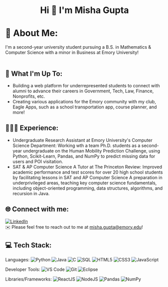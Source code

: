 <h1 align="center">Hi 👋 I'm Misha Gupta </h1>

# 💫 About Me:
  I'm a second-year university student pursuing a B.S. in Mathematics & Computer Science with a minor in Business at Emory University! <br><br>

## 🚀 What I'm Up To:
- Building a web platform for underrepresented students to connect with alumni to advance their careers in Government, Tech, Law, Finance, Nonprofits, etc.
- Creating various applications for the Emory community with my club, Eagle Apps, such as a school transportation app, course planner, and more!

## 👨🏻‍💼 Experience:
- Undergraduate Research Assistant at Emory University's Computer Science Department: Working wth a team Ph.D. students as a second-year undergraduate on the Human Mobility Prediction Challenge, using Python, Scikit-Learn, Pandas, and NumPy to predict missing data for users and POI visitation.
- SAT & AP Computer Science A Tutor at The Princeton Review: Improved academic performance and test scores for over 20 high school students by facilitating lessons in SAT and AP Computer Science A preparation in underprivileged areas, teaching key computer science fundamentals, including object-oriented programming, data structures, algorithms, and recursion in Java.<br>

## 🌐 Connect with me:
[![LinkedIn](https://img.shields.io/badge/LinkedIn-%230077B5.svg?logo=linkedin&logoColor=white)](https://linkedin.com/in/mishasgupta) <br>
✉️ Please feel free to reach out to me at misha.gupta@emory.edu!

## 💻 Tech Stack:
Languages: 
![Python](https://img.shields.io/badge/python-%233776AB.svg?style=for-the-badge&logo=python&logoColor=white) 
![Java](https://img.shields.io/badge/java-%23ED8B00.svg?style=for-the-badge&logo=java&logoColor=white) 
![C](https://img.shields.io/badge/C-00599C?style=for-the-badge&logo=c&logoColor=white) 
![SQL](https://img.shields.io/badge/sql-%2307405e.svg?style=for-the-badge&logo=postgresql&logoColor=white) 
![HTML5](https://img.shields.io/badge/html5-%23E34F26.svg?style=for-the-badge&logo=html5&logoColor=white) 
![CSS3](https://img.shields.io/badge/css-%231572B6.svg?style=for-the-badge&logo=css3&logoColor=white) 
![JavaScript](https://img.shields.io/badge/javascript-%23323330.svg?style=for-the-badge&logo=javascript&logoColor=%23F7DF1E) 

Developer Tools: 
![VS Code](https://img.shields.io/badge/VSCode-0078D4?style=for-the-badge&logo=visual%20studio%20code&logoColor=white)
![Git](https://img.shields.io/badge/git-%23F05033.svg?style=for-the-badge&logo=git&logoColor=white)
![Eclipse](https://img.shields.io/badge/Eclipse-2C2255?style=for-the-badge&logo=eclipse&logoColor=white)

Libraries/Frameworks: 
![ReactJS](https://img.shields.io/badge/react-%2320232a.svg?style=for-the-badge&logo=react&logoColor=%2361DAFB) 
![NodeJS](https://img.shields.io/badge/node.js-6DA55F?style=for-the-badge&logo=node.js&logoColor=white) 
![Pandas](https://img.shields.io/badge/Pandas-2C2D72?style=for-the-badge&logo=pandas&logoColor=white)
![NumPy](https://img.shields.io/badge/Numpy-777BB4?style=for-the-badge&logo=numpy&logoColor=white)

